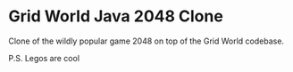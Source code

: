 Grid World Java 2048 Clone
=================

Clone of the wildly popular game 2048 on top of the Grid World codebase.

P.S. Legos are cool
